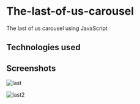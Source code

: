 # The-last-of-us-carousel

The last of us carousel using JavaScript

## Technologies used


## Screenshots

![last](https://github.com/peter-kimanzi/The-last-of-us-carousel/assets/71552773/abd670b9-c4f5-4379-87a0-1373e8ddb5f4)

![last2](https://github.com/peter-kimanzi/The-last-of-us-carousel/assets/71552773/2b820308-80e7-4a8e-91fe-2522972ad75f)

